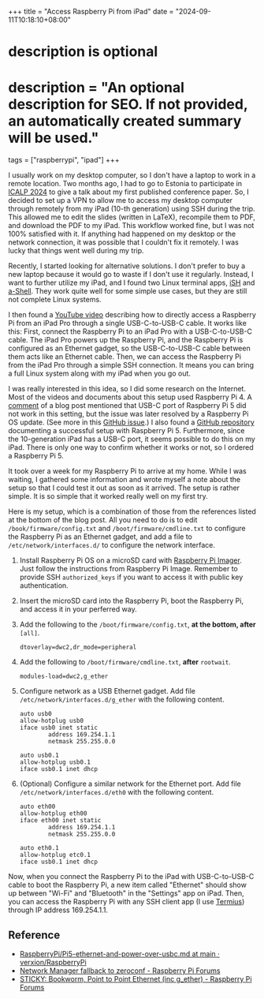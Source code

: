 +++
title = "Access Raspberry Pi from iPad"
date = "2024-09-11T10:18:10+08:00"

#
# description is optional
#
# description = "An optional description for SEO. If not provided, an automatically created summary will be used."

tags = ["raspberrypi", "ipad"]
+++

I usually work on my desktop computer, so I don't have a laptop to work in a remote location. Two months ago, I had to go to Estonia to participate in [ICALP 2024](https://compose.ioc.ee/icalp2024/) to give a talk about my first published conference paper. So, I decided to set up a VPN to allow me to access my desktop computer through remotely from my iPad (10-th generation) using SSH during the trip. This allowed me to edit the slides (written in LaTeX), recompile them to PDF, and download the PDF to my iPad. This workflow worked fine, but I was not 100% satisfied with it. If anything had happened on my desktop or the network connection, it was possible that I couldn't fix it remotely. I was lucky that things went well during my trip.

Recently, I started looking for alternative solutions. I don't prefer to buy a new laptop because it would go to waste if I don't use it regularly. Instead, I want to further utilize my iPad, and I found two Linux terminal apps, [iSH](https://ish.app/) and [a-Shell](https://github.com/holzschu/a-shell). They work quite well for some simple use cases, but they are still not complete Linux systems.

I then found a [YouTube video](https://www.youtube.com/watch?v=IR6sDcKo3V8) describing how to directly access a Raspberry Pi from an iPad Pro through a single USB-C-to-USB-C cable. It works like this: First, connect the Raspberry Pi to an iPad Pro with a USB-C-to-USB-C cable. The iPad Pro powers up the Raspberry Pi, and the Raspberry Pi is configured as an Ethernet gadget, so the USB-C-to-USB-C cable between them acts like an Ethernet cable. Then, we can access the Raspberry Pi from the iPad Pro through a simple SSH connection. It means you can bring a full Linux system along with my iPad when you go out.

I was really interested in this idea, so I did some research on the Internet. Most of the videos and documents about this setup used Raspberry Pi 4. A [comment](https://www.hardill.me.uk/wordpress/2023/12/23/pi5-usb-c-gadget/#comment-30693) of a blog post mentioned that USB-C port of Raspberry Pi 5 did not work in this setting, but the issue was later resolved by a Raspberry Pi OS update. (See more in this [GitHub issue](https://github.com/raspberrypi/bookworm-feedback/issues/77).) I also found a [GitHub repository](https://github.com/verxion/RaspberryPi/) documenting a successful setup with Raspberry Pi 5. Furthermore, since the 10-generation iPad has a USB-C port, it seems possible to do this on my iPad.
There is only one way to confirm whether it works or not, so I ordered a Raspberry Pi 5.

It took over a week for my Raspberry Pi to arrive at my home. While I was waiting, I gathered some information and wrote myself a note about the setup so that I could test it out as soon as it arrived. The setup is rather simple. It is so simple that it worked really well on my first try.

Here is my setup, which is a combination of those from the references listed at the bottom of the blog post. All you need to do is to edit `/book/firmware/config.txt` and `/boot/firmware/cmdline.txt` to configure the Raspberry Pi as an Ethernet gadget, and add a file to `/etc/network/interfaces.d/` to configure the network interface.

1. Install Raspberry Pi OS on a microSD card with [Raspberry Pi Imager](https://www.raspberrypi.com/software/). Just follow the instructions from Raspberry Pi Image. Remember to provide SSH `authorized_keys` if you want to access it with public key authentication.

2. Insert the microSD card into the Raspberry Pi, boot the Raspberry Pi, and access it in your perferred way.

3. Add the following to the `/boot/firmware/config.txt`, **at the bottom, after** `[all]`.

    ```plaintext
    dtoverlay=dwc2,dr_mode=peripheral
    ```

4. Add the following to `/boot/firmware/cmdline.txt`, **after** `rootwait`.

    ```plaintext
    modules-load=dwc2,g_ether
    ```

5. Configure network as a USB Ethernet gadget. Add file `/etc/network/interfaces.d/g_ether` with the following content.

    ```plaintext
    auto usb0
    allow-hotplug usb0
    iface usb0 inet static
            address 169.254.1.1
            netmask 255.255.0.0

    auto usb0.1
    allow-hotplug usb0.1
    iface usb0.1 inet dhcp
    ```

6. (Optional) Configure a similar network for the Ethernet port. Add file `/etc/network/interfaces.d/eth0` with the following content.

    ```plaintext
    auto eth00
    allow-hotplug eth00
    iface eth00 inet static
            address 169.254.1.1
            netmask 255.255.0.0

    auto eth0.1
    allow-hotplug etc0.1
    iface usb0.1 inet dhcp
    ```

Now, when you connect the Raspberry Pi to the iPad with USB-C-to-USB-C cable to boot the Raspberry Pi, a new item called "Ethernet" should show up between "Wi-Fi" and "Bluetooth" in the "Settings" app on iPad. Then, you can access the Raspberry Pi with any SSH client app (I use [Termius](https://termius.com/)) through IP address 169.254.1.1.

## Reference

- [RaspberryPi/Pi5-ethernet-and-power-over-usbc.md at main · verxion/RaspberryPi](https://github.com/verxion/RaspberryPi/blob/main/Pi5-ethernet-and-power-over-usbc.md)
- [Network Manager fallback to zeroconf - Raspberry Pi Forums](https://forums.raspberrypi.com/viewtopic.php?p=2203146#p2203146)
- [STICKY: Bookworm, Point to Point Ethernet (inc g_ether) - Raspberry Pi Forums](https://forums.raspberrypi.com/viewtopic.php?t=364247)
